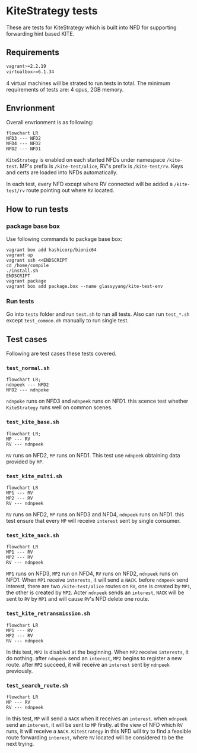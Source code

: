 # KiteStrategy tests

These are tests for KiteStrategy which is built into NFD for supporting forwarding hint based KITE.

## Requirements

```bash
vagrant>=2.2.19
virtualbox>=6.1.34
```

4 virtual machines will  be strated to run tests in total. The minimum requirements of tests are: 4 cpus, 2GB memory.

## Envrionment

Overall envrionment is as following:
```mermaid
flowchart LR
NFD3 --- NFD2
NFD4 --- NFD2
NFD2 --- NFD1
```
`KiteStrategy` is enabled on each started NFDs under namespace `/kite-test`. MP's prefix is `/kite-test/alice`, RV's prefix is `/kite-test/rv`. Keys and certs are loaded into NFDs automatically.

In each test, every NFD except where RV connected will be added a `/kite-test/rv` route pointing out where `RV` located.

## How to run tests
### package base box
Use following commands to package base box:
```shell
vagrant box add hashicorp/bionic64
vagrant up
vagrant ssh <<ENDSCRIPT
cd /home/compile
./install.sh
ENDSCRIPT
vagrant package
vagrant box add package.box --name glassyyang/kite-test-env
```

### Run tests
Go into `tests` folder and run `test.sh` to run all tests. Also can run `test_*.sh` except `test_common.dh` manually to
run single test.
## Test cases
Following are test cases these tests covered.
### `test_normal.sh`
```mermaid
flowchart LR;
ndnpeek --- NFD2
NFD2 --- ndnpoke
```
`ndnpoke` runs on NFD3 and `ndnpeek` runs on NFD1. this scence test whether `KiteStrategy` runs well on common scenes.

### `test_kite_base.sh`

```mermaid
flowchart LR;
MP --- RV
RV --- ndnpeek
```

`RV` runs on NFD2, `MP` runs on NFD1. This test use `ndnpeek` obtaining data provided by `MP`.

### `test_kite_multi.sh`

```mermaid
flowchart LR
MP1 --- RV
MP2 --- RV
RV --- ndnpeek
```

`RV` runs on NFD2, `MP` runs on NFD3 and NFD4, `ndnpeek` runs on NFD1. this test ensure that every `MP` will receive `interest` sent by single consumer.

### `test_kite_nack.sh`

```mermaid
flowchart LR
MP1 --- RV
MP2 --- RV
RV --- ndnpeek
```

`MP1` runs on NFD3, `MP2` run on NFD4, `RV` runs on NFD2, `ndnpeek` runs on NFD1. When `MP1` receive `interests`, it will send a `NACK`. before `ndnpeek` send interest, there are two `/kite-test/alice` routes on `RV`, one is created by `MP1`, the other is created by `MP2`. Acter `ndnpeek` sends an `interest`, `NACK` will be sent to `RV` by `MP1` and will cause `RV`'s NFD delete one route.

### `test_kite_retransmission.sh`

```mermaid
flowchart LR
MP1 --- RV
MP2 --- RV
RV --- ndnpeek
```

In this test, `MP2` is disabled at the beginning. When `MP2` receive `interests`, it do nothing. after `ndnpeek` send an `interest`, `MP2` begins to register a new route. after `MP2` succeed, it will receive an `interest` sent by `ndnpeek` previously.

### `test_search_route.sh`

```mermaid
flowchart LR
MP --- RV
RV --- ndnpeek
```

In this test, `MP` will send a `NACK` when it receives an `interest`.  when `ndnpeek` send an `interest`, it will be sent to `MP` firstly. at the view of NFD which `RV` runs, it will receive a `NACK`. `KiteStrategy` in this NFD will try to find a feasible route forwarding `interest`, where `RV` located will be considered to be the next trying.